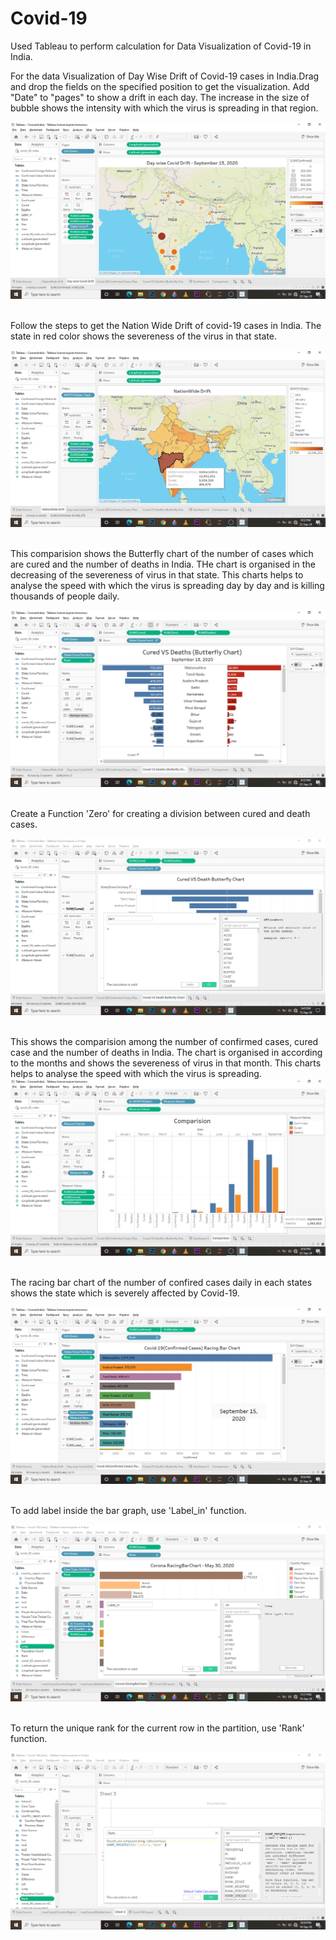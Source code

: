 # Covid-19
Used Tableau to perform calculation for Data Visualization of Covid-19 in India.

For the data Visualization of Day Wise Drift of Covid-19 cases in India.Drag and drop the fields on the specified position to get the visualization. Add "Date" to "pages" to show a drift in each day. The increase in the size of bubble shows the intensity with which the virus is spreading in that region. &nbsp;

![](https://github.com/anubhuti2522/Covid-19/blob/master/images/DaywiseDrift.png)
&nbsp;



Follow the steps to get the Nation Wide Drift of covid-19 cases in India. The state in red color shows the severeness of the virus in that state. &nbsp;

![](https://github.com/anubhuti2522/Covid-19/blob/master/images/NAtionWideDrift.png)
&nbsp;



This comparision shows the Butterfly chart of the number of cases which are cured and the number of deaths in India. THe chart is organised in the decreasing of the severeness of virus in that state. This charts helps to analyse the speed with which the virus is spreading day by day and is killing thousands of people daily. &nbsp;

![](https://github.com/anubhuti2522/Covid-19/blob/master/images/CuredVSdeath.png)
&nbsp;

Create a Function 'Zero' for creating a division between cured and death cases. &nbsp;

![](https://github.com/anubhuti2522/Covid-19/blob/master/images/Zero.png)
&nbsp;



This shows the comparision among the number of confirmed cases, cured case and the number of deaths in India. The chart is organised in according to the months and shows the severeness of virus in that month. This charts helps to analyse the speed with which the virus is spreading.
![](https://github.com/anubhuti2522/Covid-19/blob/master/images/Comparision.png)
&nbsp;



The racing bar chart of the number of confired cases daily in each states shows the state which is severely affected by Covid-19. &nbsp;

![](https://github.com/anubhuti2522/Covid-19/blob/master/images/confirmedCase.png)
&nbsp;

To add label inside the bar graph, use 'Label_in' function. &nbsp;

![](https://github.com/anubhuti2522/Covid-19/blob/master/images/Label_in.png)
&nbsp;

To return the unique rank for the current row in the partition, use 'Rank' function. &nbsp;

![](https://github.com/anubhuti2522/Covid-19/blob/master/images/Rank.png)
